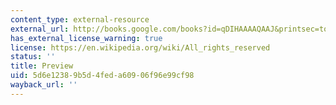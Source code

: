 ```yaml
---
content_type: external-resource
external_url: http://books.google.com/books?id=qDIHAAAAQAAJ&printsec=toc&source=gbs_summary_r&cad=0#v=onepage&q&f=false
has_external_license_warning: true
license: https://en.wikipedia.org/wiki/All_rights_reserved
status: ''
title: Preview
uid: 5d6e1238-9b5d-4fed-a609-06f96e99cf98
wayback_url: ''
---
```

